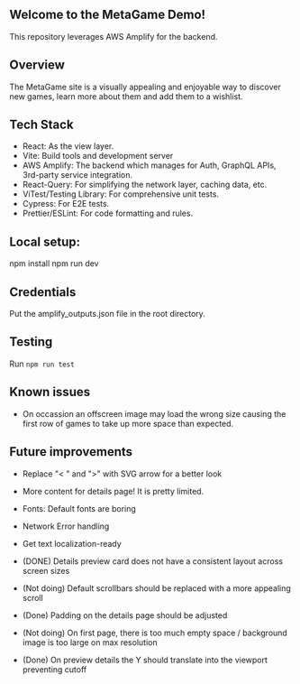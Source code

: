 ## Welcome to the MetaGame Demo!

This repository leverages AWS Amplify for the backend.

## Overview

The MetaGame site is a visually appealing and enjoyable way to discover new games, learn more about them and add them to a wishlist.

## Tech Stack
- React: As the view layer.
- Vite: Build tools and development server
- AWS Amplify: The backend which manages for Auth, GraphQL APIs, 3rd-party service integration.
- React-Query: For simplifying the network layer, caching data, etc.
- ViTest/Testing Library: For comprehensive unit tests.
- Cypress: For E2E tests.
- Prettier/ESLint: For code formatting and rules.

## Local setup:

npm install
npm run dev

## Credentials

Put the amplify_outputs.json file in the root directory.

## Testing

Run `npm run test`

## Known issues

- On occassion an offscreen image may load the wrong size causing the first row of games to take up more space than expected.

## Future improvements

- Replace "< " and ">" with SVG arrow for a better look
- More content for details page! It is pretty limited.
- Fonts: Default fonts are boring
- Network Error handling
- Get text localization-ready

- (DONE) Details preview card does not have a consistent layout across screen sizes
- (Not doing) Default scrollbars should be replaced with a more appealing scroll
- (Done) Padding on the details page should be adjusted
- (Not doing) On first page, there is too much empty space / background image is too large on max resolution
- (Done) On preview details the Y should translate into the viewport preventing cutoff

